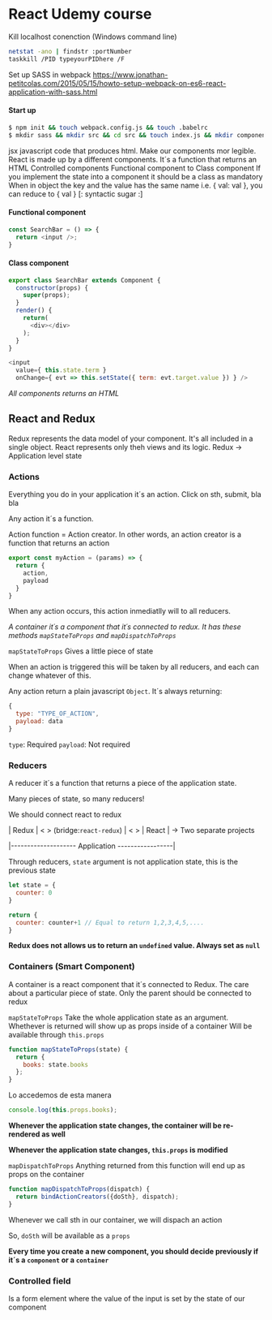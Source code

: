 # React Udemy course

Kill localhost conenction (Windows command line)
``` bash
netstat -ano | findstr :portNumber
taskkill /PID typeyourPIDhere /F
```
Set up SASS in webpack
https://www.jonathan-petitcolas.com/2015/05/15/howto-setup-webpack-on-es6-react-application-with-sass.html

#### Start up
``` bash
$ npm init && touch webpack.config.js && touch .babelrc
$ mkdir sass && mkdir src && cd src && touch index.js && mkdir components && mkdir reducers && cd reducers && touch index.js && cd ..
```

  jsx javascript code that produces html. Make our components mor legible.
  React is made up by a different components. It´s a function that returns an HTML
  Controlled components
  Functional component to Class component
  If you implement the state into a component it should be a class as mandatory
  When in object the key and the value has the same name i.e. { val: val }, you can reduce to { val } [: syntactic sugar :]

#### Functional component
``` javascript
const SearchBar = () => {
  return <input />;
}
```

#### Class component
``` javascript
export class SearchBar extends Component {
  constructor(props) {
    super(props);
  }
  render() {
    return(
      <div></div>
    );
  }
}
```

``` javascript
<input
  value={ this.state.term }
  onChange={ evt => this.setState({ term: evt.target.value }) } />
```
*All components returns an HTML*

## React and Redux
Redux represents the data model of your component. It's all included in a single object. React represents only theh views and its logic.
Redux -> Application level state

### Actions
Everything you do in your application it´s an action. Click on sth, submit, bla bla

Any action it´s a function.
 
Action function = Action creator. In other words, an action creator is a function that returns an action

```js
export const myAction = (params) => {
  return {
    action,
    payload
  }
}
```
When any action occurs, this action inmediatlly will to all reducers.

*A container it´s a component that it´s connected to redux. It has these methods `mapStateToProps` and `mapDispatchToProps`*

`mapStateToProps` Gives a little piece of state

When an action is triggered this will be taken by all reducers, and each can change whatever of this.

Any action return a plain javascript `Object`. It´s always returning:

```javascript 1.6
{
  type: "TYPE_OF_ACTION",
  payload: data
}
```

`type`: Required `payload`: Not required


### Reducers
A reducer it´s a function that returns a piece of the application state.

Many pieces of state, so many reducers!

We should connect react to redux

| Redux | < > (bridge:`react-redux`) | < > | React | -> Two separate projects
 
|-------------------- Application -----------------|


Through reducers, `state` argument is not application state, this is the previous state

```javascript 1.6
let state = {
  counter: 0
}

return {
  counter: counter+1 // Equal to return 1,2,3,4,5,....
}
```

**Redux does not allows us to return an `undefined` value. Always set as `null`**

### Containers (Smart Component)
A container is a react component that it´s connected to Redux. The care about a particular piece of state.
Only the parent should be connected to redux

`mapStateToProps`
Take the whole application state as an argument.
Whethever is returned will show up as props inside of a container
Will be available through `this.props`

```javascript 1.6
function mapStateToProps(state) {
  return {
    books: state.books
  };
}
```
Lo accedemos de esta manera
```javascript 1.6
console.log(this.props.books);
```

**Whenever the application state changes, the container will be re-rendered as well**

**Whenever the application state changes, `this.props` is modified**

`mapDispatchToProps`
Anything returned from this function will end up as props on the container

```javascript 1.6
function mapDispatchToProps(dispatch) {
  return bindActionCreators({doSth}, dispatch);
}
```
Whenever we call sth in our container, we will dispach an action 

So, `doSth` will be available as a `props`

**Every time you create a new component, you should decide previously if it´s a `component` or a `container`**


### Controlled field
Is a form element where the value of the input is set by the state of our component